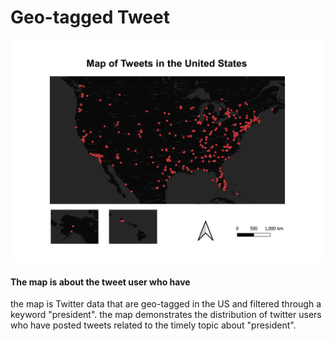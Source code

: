 # Geo-tagged Tweet
![](img/458lab2.png)
#### The map is about the tweet user who have 
the map is Twitter data that are geo-tagged in the US and filtered through a keyword "president". the map demonstrates the distribution of twitter users who have posted tweets  related to the timely topic about "president". 

